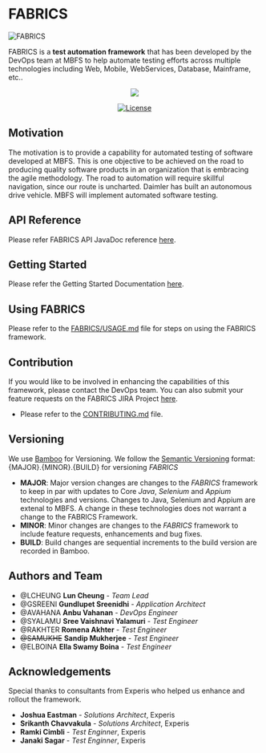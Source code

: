 # FABRICS
![FABRICS](http://53.203.65.138:8182/FABRICS/fabrics_logo.jpg)

FABRICS is a **test automation framework** that has been developed by the DevOps team at MBFS to help automate testing efforts across multiple technologies including Web, Mobile, WebServices, Database, Mainframe, etc..

<div align="center">
<!-- Bamboo Build Status -->
<a href="https://bamboo.fs.corpintra.net/browse/FABRICS-BP"><img src="https://bamboo.fs.corpintra.net/plugins/servlet/wittified/build-status/FABRICS-BP"></a>

 <!-- License -->
  <a href="https://www.apache.org/licenses/LICENSE-2.0"><img src="https://img.shields.io/badge/license-Apache%202-blue.svg"
      alt="License"/></a>
</div>
   
## Motivation

The motivation is to provide a capability for automated testing of software developed at MBFS.  This is one objective to be achieved on the road to producing quality software products in an organization that is embracing the agile methodology.  The road to automation will require skillful navigation, since our route is uncharted. Daimler has built an autonomous drive vehicle. MBFS will implement automated software testing. 


## API Reference

Please refer FABRICS API JavaDoc reference <a href="http://53.203.65.117:8182/FABRICS" target="_blank">here</a>.


## Getting Started

Please refer the Getting Started Documentation <a href="https://confluence.fs.corpintra.net/display/FABRICS" target="_blank">here</a>.

## Using FABRICS

Please refer to the [FABRICS/USAGE.md](FABRICS/USAGE.md) file for steps on using the FABRICS framework.


## Contribution

If you would like to be involved in enhancing the capabilities of this framework, please contact the DevOps team. 
You can also submit your feature requests on the FABRICS JIRA Project <a href="https://jira.fs.corpintra.net/secure/RapidBoard.jspa?rapidView=142&projectKey=FABRICS" target="_blank">here</a>.

* Please refer to the [CONTRIBUTING.md](CONTRIBUTING.md) file.

## Versioning
We use [Bamboo](https://svn.fs.corpintra.net/bamboo/browse/FABRICS-BP) for Versioning.
We follow the [Semantic Versioning](https://semver.org/) format: {MAJOR}.{MINOR}.{BUILD} for versioning *FABRICS*

* **MAJOR**: Major version changes are changes to the *FABRICS* framework to keep in par with updates to Core *Java*, *Selenium* and *Appium* technologies and versions. Changes to Java, Selenium and Appium are extenal to MBFS. A change in these technologies does not warrant a change to the FABRICS Framework.
* **MINOR**: Minor changes are changes to the  *FABRICS* framework to include feature requests, enhancements and bug fixes.
* **BUILD**: Build changes are sequential increments to the build version are recorded in Bamboo.

## Authors and Team

* @LCHEUNG **Lun Cheung** - *Team Lead* 
* @GSREENI **Gundlupet Sreenidhi** - *Application Architect* 
* @AVAHANA **Anbu Vahanan** - *DevOps Engineer* 
* @SYALAMU **Sree Vaishnavi Yalamuri** - *Test Engineer* 
* @RAKHTER **Romena Akhter** - *Test Engineer* 
* ~~@SAMUKHE~~ **Sandip Mukherjee** - *Test Engineer*
* @ELBOINA **Ella Swamy Boina** - *Test Engineer*  

## Acknowledgements
Special thanks to consultants from Experis who helped us enhance and rollout the framework.
* **Joshua Eastman** - *Solutions Architect*, Experis 
* **Srikanth Chavvakula** - *Solutions Architect*, Experis
* **Ramki Cimbli** - *Test Enginner*, Experis
* **Janaki Sagar** - *Test Enginner*, Experis
